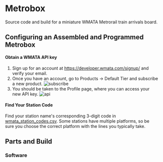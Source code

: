 # Metrobox

Source code and build for a miniature WMATA Metrorail train arrivals board.

## Configuring an Assembled and Programmed Metrobox

#### Obtain a WMATA API key

1. Sign up for an account at https://developer.wmata.com/signup/ and verify your email.
2. Once you have an account, go to Products -> Default Tier and subscribe a new product.
![subscribe](https://github.com/user-attachments/assets/db1c2b66-29bb-4d52-bea0-09c1ff52db15)
3. You should be taken to the Profile page, where you can access your new API key.
![api](https://github.com/user-attachments/assets/c0c7e95c-8c09-40ed-845e-4bf895470f79)

#### Find Your Station Code

Find your station name's corresponding 3-digit code in [wmata_station_codes.csv](wmata_station_codes.csv). Some stations have multiple platforms, so be sure you choose the correct platform with the lines you typically take.

## Parts and Build

### Software
